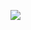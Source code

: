 [![](https://jitpack.io/v/username/repository.svg)](https://jitpack.io/#shahharshil0/jitpack-sample)